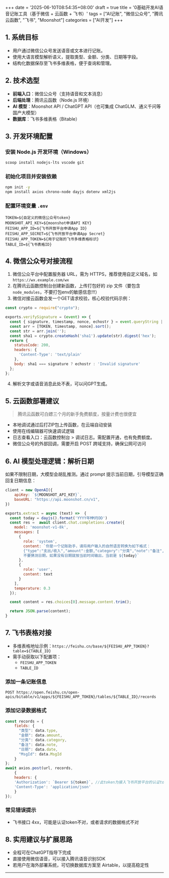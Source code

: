 +++
date = '2025-06-10T08:54:35+08:00'
draft = true
title = '0基础开发AI语音记账工具（基于微信 + 云函数 + 飞书）'
tags = ["AI记账", "微信公众号", "腾讯云函数", "飞书", "Moonshot"]
categories = ["AI开发"]
+++


## 1. 系统目标

- 用户通过微信公众号发送语音或文本进行记账。
- 使用大语言模型解析语义，提取类型、金额、分类、日期等字段。
- 结构化数据保存至飞书多维表格，便于查询和管理。

## 2. 技术选型

- **前端入口**：微信公众号（支持语音和文本消息）
- **后端处理**：腾讯云函数（Node.js 环境）
- **AI 模型**：Moonshot API / ChatGPT API（也可集成 ChatGLM、通义千问等国产大模型）
- **数据库**：飞书多维表格（Bitable）

## 3. 开发环境配置

### 安装 Node.js 开发环境（Windows）

```bash
scoop install nodejs-lts vscode git
```

### 初始化项目并安装依赖

```bash
npm init -y
npm install axios chrono-node dayjs dotenv xml2js
```

### 配置环境变量 `.env`

```env
TOKEN=${自定义的微信公众号token}
MOONSHOT_API_KEY=${moonshot申请API KEY}
FEISHU_APP_ID=${飞书开放平台申请App ID}
FEISHU_APP_SECRET=${飞书开放平台申请App Secret}
FEISHU_APP_TOKEN=${用于记账的飞书多维表格标识}
TABLE_ID=${飞书表格ID}
```

## 4. 微信公众号对接流程

1. 微信公众平台中配置服务器 URL，需为 HTTPS，推荐使用自定义域名，如 `https://wx.example.com/wx`
2. 在腾讯云函数控制台创建新函数，上传打包好的 zip 文件（要包含 `node_modules`，不要打包env的敏感信息!!!）
3. 微信对接云函数会发一个GET请求校验，核心校验代码示例：

```js
const crypto = require("crypto");

exports.verifySignature = (event) => {
  const { signature, timestamp, nonce, echostr } = event.queryString || {};
  const arr = [TOKEN, timestamp, nonce].sort();
  const str = arr.join('');
  const sha1 = crypto.createHash('sha1').update(str).digest('hex');
  return {
    statusCode: 200,
    headers: {
      'Content-Type': 'text/plain'
    },
    body: sha1 === signature ? echostr : 'Invalid signature'
  };
};
```
4. 解析文字或语音消息此处不表，可以问GPT生成。

## 5. 云函数部署建议

> 腾讯云函数可白嫖三个月的新手免费额度，按量计费也很便宜

- 本地调试通过后打ZIP包上传函数，在云端自动安装
- 使用在线编辑器可快速调试逻辑
- 日志查看入口：云函数控制台 > 调试日志。需配置开通，也有免费额度。
- 微信公众号的外部回调，需要开启 POST 跨域支持，确保公网可访问

## 6. AI 模型处理逻辑：解析日期

如果不限制日期，大模型会胡乱推测。通过 prompt 提示当前日期，引导模型正确回复日期信息：

```js
client = new OpenAI({
    apiKey: `${MOONSHOT_API_KEY}`,
    baseURL: "https://api.moonshot.cn/v1",
})

exports.extract = async (text) =>  {
  const today = dayjs().format('YYYY年MM月DD')
  const res =  await client.chat.completions.create({
    model: 'moonshot-v1-8k',
    messages: [
      {
        role: 'system',
        content: `你是一个记账助手，请将用户输入的自然语言转换为如下格式：
        {"type":"支出/收入","amount":金额,"category":"分类","note":"备注","date":"YYYY-MM-DD"}。
        不要猜测日期，如果没有日期就按当前时间输出，当前是 ${today}`
      },
      {
        role: 'user',
        content: text
      }
    ],
    temperature: 0.3
  });

  const content = res.choices[0].message.content.trim();

  return JSON.parse(content);
}
```

## 7. 飞书表格对接

- 多维表格地址示例：`https://feishu.cn/base/${FEISHU_APP_TOKEN}?table=${TABLE_ID}`
- 需手动获取以下配置项：
  - `FEISHU_APP_TOKEN`
  - `TABLE_ID`

### 添加一条记账信息

```http
POST https://open.feishu.cn/open-apis/bitable/v1/apps/${FEISHU_APP_TOKEN}/tables/${TABLE_ID}/records
```

### 添加记录数据格式

```js
const records = {
    fields: {
      "类型": data.type,
      "金额": data.amount,
      "分类": data.category,
      "备注": data.note,
      "日期": data.date,
      "MsgId": data.MsgId
    }
};
await axios.post(url, records,
    {
    headers: {
    'Authorization': `Bearer ${token}`, //此token为接入飞书开放平台的认证token，需发http请求获取
    'Content-Type': 'application/json'
    }
});
```

### 常见错误提示

- 飞书接口 4xx，可能是认证token不对，或者请求的数据格式不对

## 8. 实用建议与扩展思路

- 全程可在ChatGPT指导下完成
- 直接使用微信语音，可以接入腾讯语音识别SDK
- 若用户在海外部署系统，可切换数据库方案至 Airtable，以提高稳定性

---
